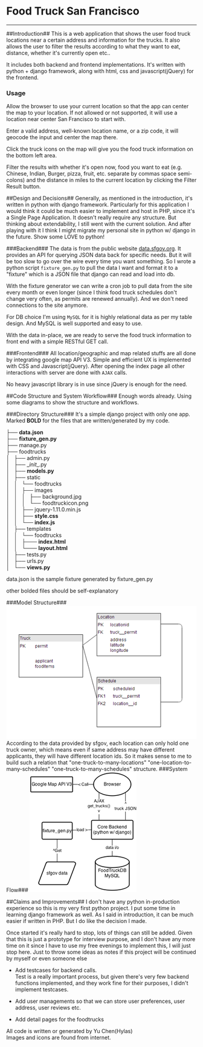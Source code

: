 Food Truck San Francisco
========================

----------

##Introduction##
This is a web application that shows the user food truck locations near a certain address and information for the trucks. It also allows the user to filter the results according to what they want to eat, distance, whether it's currently open etc.. 

It includes both backend and frontend implementations. It's written with python + django framework, along with html, css and javascript(jQuery) for the frontend.

### Usage ###
Allow the browser to use your current location so that the app can center the map to your location. If not allowed or not supported, it will use a location near center San Francisco to start with. 

Enter a valid address, well-known location name, or a zip code, it will geocode the input and center the map there.

Click the truck icons on the map will give you the food truck information on the bottom left area.

Filter the results with whether it's open now, food you want to eat (e.g. Chinese, Indian, Burger, pizza, fruit, etc. separate by commas space semi-colons) and the distance in miles to the current location by clicking the Filter Result button.


##Design and Decisions##
Generally, as mentioned in the introduction, it's written in python with django framework. Particularly for this application I would think it could be much easier to implement and host in PHP, since it's a Single Page Application. It doesn't really require any structure. But thinking about extendability, I still went with the current solution. And after playing with it I think I might migrate my personal site in python w/ django in the future. Show some LOVE to python!

 
###Backend###
The data is from the public website [data.sfgov.org](https://data.sfgov.org/Permitting/Mobile-Food-Facility-Permit/rqzj-sfat). It provides an API for querying JSON data back for specific needs. But it will be too slow to go over the wire every time you want something. 
So I wrote a python script `fixture_gen.py` to pull the data I want and format it to a "fixture" which is a JSON file that django can read and load into db. 

With the fixture generator we can write a cron job to pull data from the site every month or even longer (since I think food truck schedules don't change very often, as permits are renewed annually). And we don't need connections to the site anymore.

For DB choice I'm using `MySQL` for it is highly relational data as per my table design. And MySQL is well supported and easy to use.

With the data in-place, we are ready to serve the food truck information to front end with a simple RESTful GET call.

###Frontend###
All location/geographic and map related stuffs are all done by integrating google map API V3. Simple and efficient UX is implemented with CSS and Javascript(jQuery). After opening the index page all other interactions with server are done with `AJAX` calls. 

No heavy javascript library is in use since jQuery is enough for the need. 

##Code Structure and System Workflow###
Enough words already. Using some diagrams to show the structure and workflows.

###Directory Structure###
It's a simple django project with only one app.  
Marked **BOLD** for the files that are written/generated by my code.

├── **data.json**  
├── **fixture_gen.py**  
├── manage.py  
├── foodtrucks  
│   ├── admin.py  
│   ├── \__init__.py  
│   ├── **models.py**  
│   ├── static  
│   │   └── foodtrucks  
│   │       ├── images  
│   │       │   ├── background.jpg  
│   │       │   └── foodtruckicon.png  
│   │       ├── jquery-1.11.0.min.js  
│   │       ├── **style.css**  
│   │       └── **index.js**  
│   ├── templates  
│   │   └── foodtrucks  
│   │       ├─── **index.html**  
│   │       └─── **layout.html**  
│   ├── tests.py  
│   ├── urls.py  
│   └── **views.py**  
 
data.json is the sample fixture generated by fixture_gen.py

other bolded files should be self-explanatory

###Model Structure###
![](model_diagram.png)
According to the data provided by sfgov, each location can only hold one truck owner, which means even if same address may have different applicants, they will have different location ids. So it makes sense to me to build such a relation that "one-truck-to-many-locations" "one-location-to-many-schedules" "one-truck-to-many-schedules"
structure.
###System Flow###
![](flow_diagram.png)

##Claims and Improvements##
I don't have any python in-production experience so this is my very first python project. I put some time in learning django framework as well. As I said in introduction, it can be much easier if written in PHP. But I do like the decision I made. 

Once started it's really hard to stop, lots of things can still be added. Given that this is just a prototype for interview purpose, and I don't have any more time on it since I have to use my free evenings to implement this, I will just stop here. Just to throw some ideas as notes if this project will be continued by myself or even someone else

- Add testcases for backend calls.  
Test is a really important process, but given there's very few backend functions implemented, and they work fine for their purposes, I didn't implement testcases. 

- Add user managements so that we can store user preferences, user address, user reviews etc.  

- Add detail pages for the foodtrucks 



All code is written or generated by Yu Chen(Hylas)  
Images and icons are found from internet. 
